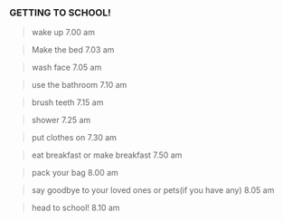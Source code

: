 ### GETTING TO SCHOOL! 

>wake up 7.00 am 

>Make the bed 7.03 am

>wash face 7.05 am

>use the bathroom 7.10 am

>brush teeth 7.15 am

>shower 7.25 am

>put clothes on 7.30 am

>eat breakfast or make breakfast 7.50 am

>pack your bag 8.00 am

>say goodbye to your loved ones or pets(if you have any) 8.05 am

>head to school! 8.10 am 

